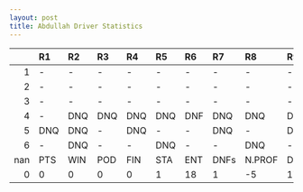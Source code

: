 ```yaml
---
layout: post 
title: Abdullah Driver Statistics
--- 
```


|     | R1   | R2   | R3   | R4   | R5   | R6   | R7   | R8     | R9   | R10   | R11   | R12   | Points   | Pos   |
|----:|:-----|:-----|:-----|:-----|:-----|:-----|:-----|:-------|:-----|:------|:------|:------|:---------|:------|
|   1 | -    | -    | -    | -    | -    | -    | -    | -      | -    | -     | -     | -     | nan      | nan   |
|   2 | -    | -    | -    | -    | -    | -    | -    | -      | -    | -     | -     | -     | nan      | nan   |
|   3 | -    | -    | -    | -    | -    | -    | -    | -      | -    | -     | -     | -     | nan      | nan   |
|   4 | -    | DNQ  | DNQ  | DNQ  | DNQ  | DNF  | DNQ  | DNQ    | DNQ  | DNQ   | DNQ   | -     | 0.0      | 37.0  |
|   5 | DNQ  | DNQ  | -    | DNQ  | -    | -    | DNQ  | -      | DNQ  | -     | -     | -     | 0.0      | 49.0  |
|   6 | -    | DNQ  | -    | -    | DNQ  | -    | -    | DNQ    | -    | nan   | nan   | nan   | nan      | nan   |
| nan | PTS  | WIN  | POD  | FIN  | STA  | ENT  | DNFs | N.PROF | DNQ  | %FIN  | PPR   | BST   | CHA      | RNK   |
|   0 | 0    | 0    | 0    | 0    | 1    | 18   | 1    | -5     | 17   | 0.0   | 0.0   | 0     | 0.0      | 55.0  |